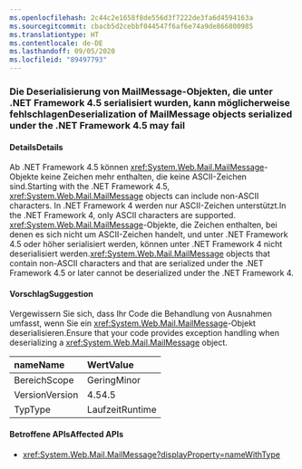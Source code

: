```yaml
---
ms.openlocfilehash: 2c44c2e1658f8de556d3f7222de3fa6d4594163a
ms.sourcegitcommit: cbacb5d2cebbf044547f6af6e74a9de866800985
ms.translationtype: HT
ms.contentlocale: de-DE
ms.lasthandoff: 09/05/2020
ms.locfileid: "89497793"
---
```

### <a name="deserialization-of-mailmessage-objects-serialized-under-the-net-framework-45-may-fail"></a><span data-ttu-id="a300a-101">Die Deserialisierung von MailMessage-Objekten, die unter .NET Framework 4.5 serialisiert wurden, kann möglicherweise fehlschlagen</span><span class="sxs-lookup"><span data-stu-id="a300a-101">Deserialization of MailMessage objects serialized under the .NET Framework 4.5 may fail</span></span>

#### <a name="details"></a><span data-ttu-id="a300a-102">Details</span><span class="sxs-lookup"><span data-stu-id="a300a-102">Details</span></span>

<span data-ttu-id="a300a-103">Ab .NET Framework 4.5 können <xref:System.Web.Mail.MailMessage>-Objekte keine Zeichen mehr enthalten, die keine ASCII-Zeichen sind.</span><span class="sxs-lookup"><span data-stu-id="a300a-103">Starting with the .NET Framework 4.5, <xref:System.Web.Mail.MailMessage> objects can include non-ASCII characters.</span></span> <span data-ttu-id="a300a-104">In .NET Framework 4 werden nur ASCII-Zeichen unterstützt.</span><span class="sxs-lookup"><span data-stu-id="a300a-104">In the .NET Framework 4, only ASCII characters are supported.</span></span> <span data-ttu-id="a300a-105"><xref:System.Web.Mail.MailMessage>-Objekte, die Zeichen enthalten, bei denen es sich nicht um ASCII-Zeichen handelt, und unter .NET Framework 4.5 oder höher serialisiert werden, können unter .NET Framework 4 nicht deserialisiert werden.</span><span class="sxs-lookup"><span data-stu-id="a300a-105"><xref:System.Web.Mail.MailMessage> objects that contain non-ASCII characters and that are serialized under the .NET Framework 4.5 or later cannot be deserialized under the .NET Framework 4.</span></span>

#### <a name="suggestion"></a><span data-ttu-id="a300a-106">Vorschlag</span><span class="sxs-lookup"><span data-stu-id="a300a-106">Suggestion</span></span>

<span data-ttu-id="a300a-107">Vergewissern Sie sich, dass Ihr Code die Behandlung von Ausnahmen umfasst, wenn Sie ein <xref:System.Web.Mail.MailMessage>-Objekt deserialisieren.</span><span class="sxs-lookup"><span data-stu-id="a300a-107">Ensure that your code provides exception handling when deserializing a <xref:System.Web.Mail.MailMessage> object.</span></span>

| <span data-ttu-id="a300a-108">name</span><span class="sxs-lookup"><span data-stu-id="a300a-108">Name</span></span>    | <span data-ttu-id="a300a-109">Wert</span><span class="sxs-lookup"><span data-stu-id="a300a-109">Value</span></span>       |
|:--------|:------------|
| <span data-ttu-id="a300a-110">Bereich</span><span class="sxs-lookup"><span data-stu-id="a300a-110">Scope</span></span>   |<span data-ttu-id="a300a-111">Gering</span><span class="sxs-lookup"><span data-stu-id="a300a-111">Minor</span></span>|
|<span data-ttu-id="a300a-112">Version</span><span class="sxs-lookup"><span data-stu-id="a300a-112">Version</span></span>|<span data-ttu-id="a300a-113">4.5</span><span class="sxs-lookup"><span data-stu-id="a300a-113">4.5</span></span>|
|<span data-ttu-id="a300a-114">Typ</span><span class="sxs-lookup"><span data-stu-id="a300a-114">Type</span></span>|<span data-ttu-id="a300a-115">Laufzeit</span><span class="sxs-lookup"><span data-stu-id="a300a-115">Runtime</span></span>|

#### <a name="affected-apis"></a><span data-ttu-id="a300a-116">Betroffene APIs</span><span class="sxs-lookup"><span data-stu-id="a300a-116">Affected APIs</span></span>

- <xref:System.Web.Mail.MailMessage?displayProperty=nameWithType>

<!--

#### Affected APIs

- `T:System.Web.Mail.MailMessage`

-->
